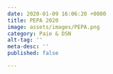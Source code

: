 ```yaml
---
date: 2020-01-09 16:06:20 +0000
title: PEPA 2020
image: assets/images/PEPA.png
category: Paie & DSN
alt-tag: ''
meta-desc: ''
published: false

---
```

